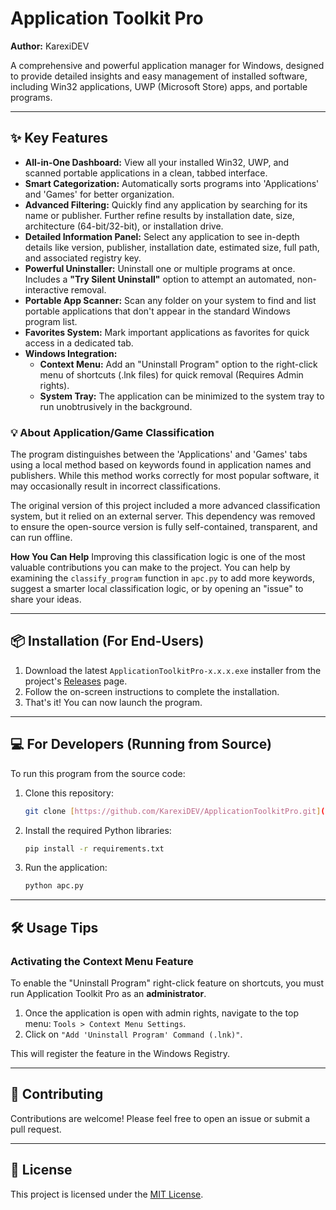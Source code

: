 # Application Toolkit Pro

**Author:** KarexiDEV

A comprehensive and powerful application manager for Windows, designed to provide detailed insights and easy management of installed software, including Win32 applications, UWP (Microsoft Store) apps, and portable programs.

---

## ✨ Key Features

* **All-in-One Dashboard:** View all your installed Win32, UWP, and scanned portable applications in a clean, tabbed interface.
* **Smart Categorization:** Automatically sorts programs into 'Applications' and 'Games' for better organization.
* **Advanced Filtering:** Quickly find any application by searching for its name or publisher. Further refine results by installation date, size, architecture (64-bit/32-bit), or installation drive.
* **Detailed Information Panel:** Select any application to see in-depth details like version, publisher, installation date, estimated size, full path, and associated registry key.
* **Powerful Uninstaller:** Uninstall one or multiple programs at once. Includes a **"Try Silent Uninstall"** option to attempt an automated, non-interactive removal.
* **Portable App Scanner:** Scan any folder on your system to find and list portable applications that don't appear in the standard Windows program list.
* **Favorites System:** Mark important applications as favorites for quick access in a dedicated tab.
* **Windows Integration:**
    * **Context Menu:** Add an "Uninstall Program" option to the right-click menu of shortcuts (.lnk files) for quick removal (Requires Admin rights).
    * **System Tray:** The application can be minimized to the system tray to run unobtrusively in the background.

### 💡 About Application/Game Classification

The program distinguishes between the 'Applications' and 'Games' tabs using a local method based on keywords found in application names and publishers. While this method works correctly for most popular software, it may occasionally result in incorrect classifications.

The original version of this project included a more advanced classification system, but it relied on an external server. This dependency was removed to ensure the open-source version is fully self-contained, transparent, and can run offline.

**How You Can Help**
Improving this classification logic is one of the most valuable contributions you can make to the project. You can help by examining the `classify_program` function in `apc.py` to add more keywords, suggest a smarter local classification logic, or by opening an "issue" to share your ideas.

---

## 📦 Installation (For End-Users)

1.  Download the latest `ApplicationToolkitPro-x.x.x.exe` installer from the project's [Releases](https://github.com/KarexiDEV/ApplicationToolkitPro/releases) page.
2.  Follow the on-screen instructions to complete the installation.
3.  That's it! You can now launch the program.

---

## 💻 For Developers (Running from Source)

To run this program from the source code:

1.  Clone this repository:
    ```sh
    git clone [https://github.com/KarexiDEV/ApplicationToolkitPro.git](https://github.com/KarexiDEV/ApplicationToolkitPro.git)
    ```
2.  Install the required Python libraries:
    ```sh
    pip install -r requirements.txt
    ```
3.  Run the application:
    ```sh
    python apc.py
    ```

---

## 🛠️ Usage Tips

### Activating the Context Menu Feature

To enable the "Uninstall Program" right-click feature on shortcuts, you must run Application Toolkit Pro as an **administrator**.

1.  Once the application is open with admin rights, navigate to the top menu: `Tools > Context Menu Settings`.
2.  Click on `"Add 'Uninstall Program' Command (.lnk)"`.

This will register the feature in the Windows Registry.

---

## 🤝 Contributing

Contributions are welcome! Please feel free to open an issue or submit a pull request.

---

## 📄 License

This project is licensed under the [MIT License](LICENSE).

